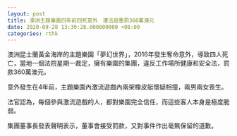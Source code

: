 ```yaml
---
layout: post
title: 澳洲主題樂園四年前四死意外　遭法庭重罰360萬澳元
date: 2020-09-28 13:39:28.000000000 +08:00
categories: rthk
---
```


澳洲昆士蘭黃金海岸的主題樂園「夢幻世界」，2016年發生奪命意外，導致四人死亡，當地一個法院星期一裁定，擁有樂園的集團，違反工作場所健康和安全法，罰款360萬澳元。

意外發生在4年前，主題樂園內激流遊戲內兩架橡皮艇懷疑相撞，兩男兩女喪生。

法官認為，每個參與激流遊戲的人，都對樂園完全信任，而這些客人本身是極度脆弱。

集團董事長發表聲明表示，董事會接受罰款，又對事件作出毫無保留的道歉。
